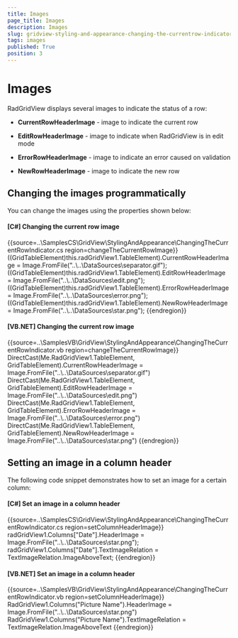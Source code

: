 ```yaml
---
title: Images
page_title: Images
description: Images
slug: gridview-styling-and-appearance-changing-the-currentrow-indicator
tags: images
published: True
position: 3
---
```


# Images



RadGridView displays several images to indicate the status of a row:

* __CurrentRowHeaderImage__ - image to indicate the current row

* __EditRowHeaderImage__ - image to indicate when RadGridView is in edit mode

* __ErrorRowHeaderImage__ - image to indicate an error caused on validation

* __NewRowHeaderImage__  - image to indicate the new row

## Changing the images programmatically

You can change the images using the properties shown below:

#### __[C#] Changing the current row image__

{{source=..\SamplesCS\GridView\StylingAndAppearance\ChangingTheCurrentRowIndicator.cs region=changeTheCurrentRowImage}}
	            ((GridTableElement)this.radGridView1.TableElement).CurrentRowHeaderImage = Image.FromFile("..\\..\\DataSources\\separator.gif");
	            ((GridTableElement)this.radGridView1.TableElement).EditRowHeaderImage = Image.FromFile("..\\..\\DataSources\\edit.png");
	            ((GridTableElement)this.radGridView1.TableElement).ErrorRowHeaderImage = Image.FromFile("..\\..\\DataSources\\error.png");
	            ((GridTableElement)this.radGridView1.TableElement).NewRowHeaderImage = Image.FromFile("..\\..\\DataSources\\star.png"); 
	{{endregion}}



#### __[VB.NET] Changing the current row image__

{{source=..\SamplesVB\GridView\StylingAndAppearance\ChangingTheCurrentRowIndicator.vb region=changeTheCurrentRowImage}}
	        DirectCast(Me.RadGridView1.TableElement, GridTableElement).CurrentRowHeaderImage = Image.FromFile("..\\..\\DataSources\\separator.gif")
	        DirectCast(Me.RadGridView1.TableElement, GridTableElement).EditRowHeaderImage = Image.FromFile("..\\..\\DataSources\\edit.png")
	        DirectCast(Me.RadGridView1.TableElement, GridTableElement).ErrorRowHeaderImage = Image.FromFile("..\\..\\DataSources\\error.png")
	        DirectCast(Me.RadGridView1.TableElement, GridTableElement).NewRowHeaderImage = Image.FromFile("..\\..\\DataSources\\star.png")
	{{endregion}}





## Setting an image in a column header

The following code snippet demonstrates how to set an image for a certain column:

#### __[C#] Set an image in a column header__

{{source=..\SamplesCS\GridView\StylingAndAppearance\ChangingTheCurrentRowIndicator.cs region=setColumnHeaderImage}}
	            radGridView1.Columns["Date"].HeaderImage = Image.FromFile("..\\..\\DataSources\\star.png");
	            radGridView1.Columns["Date"].TextImageRelation = TextImageRelation.ImageAboveText;
	{{endregion}}



#### __[VB.NET] Set an image in a column header__

{{source=..\SamplesVB\GridView\StylingAndAppearance\ChangingTheCurrentRowIndicator.vb region=setColumnHeaderImage}}
	        RadGridView1.Columns("Picture Name").HeaderImage = Image.FromFile("..\\..\\DataSources\\star.png")
	        RadGridView1.Columns("Picture Name").TextImageRelation = TextImageRelation.ImageAboveText
	{{endregion}}



